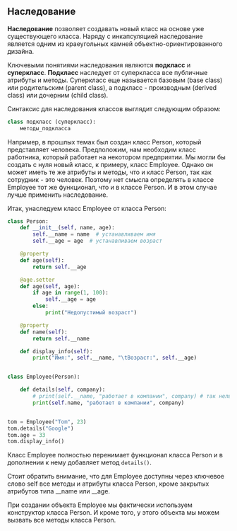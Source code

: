 ## Наследование

**Наследование** позволяет создавать новый класс на основе уже существующего класса. Наряду с инкапсуляцией наследование является одним из краеугольных камней 
объектно-ориентированного дизайна.

Ключевыми понятиями наследования являются **подкласс** и **суперкласс**. **Подкласс** 
наследует от суперкласса все публичные атрибуты и методы. Суперкласс еще называется базовым (base class) или родительским (parent class), а подкласс - 
производным (derived class) или дочерним (child class).

Синтаксис для наследования классов выглядит следующим образом:

```py
class подкласс (суперкласс):
    методы_подкласса
```

Например, в прошлых темах был создан класс Person, который представляет человека. Предположим, нам необходим класс работника, который работает 
на некотором предприятии. Мы могли бы создать с нуля новый класс, к примеру, класс Employee. Однако он может иметь те же атрибуты и методы, что и класс Person, так как 
сотрудник - это человек. Поэтому нет смысла определять в классе Employee тот же функционал, что и в классе Person. И в этом случае лучше применить наследование.

Итак, унаследуем класс Employee от класса Person:

```py
class Person:
    def __init__(self, name, age):
        self.__name = name  # устанавливаем имя
        self.__age = age  # устанавливаем возраст

    @property
    def age(self):
        return self.__age

    @age.setter
    def age(self, age):
        if age in range(1, 100):
            self.__age = age
        else:
            print("Недопустимый возраст")

    @property
    def name(self):
        return self.__name

    def display_info(self):
        print("Имя:", self.__name, "\tВозраст:", self.__age)


class Employee(Person):

    def details(self, company):
        # print(self.__name, "работает в компании", company) # так нельзя, self.__name - приватный атрибут
        print(self.name, "работает в компании", company)


tom = Employee("Tom", 23)
tom.details("Google")
tom.age = 33
tom.display_info()
```

Класс Employee полностью перенимает функционал класса Person и в дополнении к нему добавляет метод `details()`.

Стоит обратить внимание, что для Employee доступны через ключевое слово self все методы и атрибуты класса Person, кроме закрытых атрибутов типа __name или 
__age.

При создании объекта Employee мы фактически используем конструктор класса Person. И кроме того, у этого объекта мы можем вызвать все методы класса Person.

